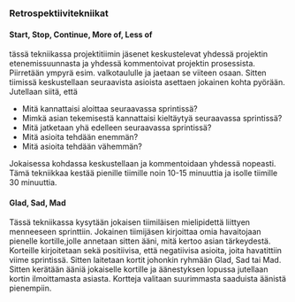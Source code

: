 ### Retrospektiivitekniikat

#### Start, Stop, Continue, More of, Less of

tässä tekniikassa projektitiimin jäsenet keskustelevat yhdessä projektin etenemissuunnasta ja yhdessä
kommentoivat projektin prosessista. Piirretään ympyrä esim. valkotaululle ja jaetaan se viiteen osaan.
Sitten tiimissä keskustellaan seuraavista asioista asettaen jokainen kohta pyörään.
Jutellaan siitä, että
 * Mitä kannattaisi aloittaa seuraavassa sprintissä?
 * Mimkä asian tekemisestä kannattaisi kieltäytyä seuraavassa sprintissä?
 * Mitä jatketaan yhä edelleen seuraavassa sprintissä?
 * Mitä asioita tehdään enemmän?
 * Mitä asioita tehdään vähemmän?

Jokaisessa kohdassa keskustellaan ja kommentoidaan yhdessä nopeasti. Tämä tekniikkaa kestää pienille tiimille
noin 10-15 minuuttia ja isolle tiimille 30 minuuttia.


#### Glad, Sad, Mad

Tässä tekniikassa kysytään jokaisen tiimiläisen mielipidettä liittyen menneeseen sprinttiin. 
Jokainen tiimijäsen kirjoittaa omia havaitojaan pienelle kortille,jolle annetaan sitten ääni,
mitä kertoo asian tärkeydestä. Korteille kirjoitetaan sekä positiivisa, että negatiivisa asioita,
joita havatittiin viime sprintissä. Sitten laitetaan kortit johonkin ryhmään Glad, Sad tai Mad.
Sitten kerätään ääniä jokaiselle kortille ja äänestyksen lopussa jutellaan kortin ilmoittamasta 
asiasta. Kortteja valitaan suurimmasta saaduista äänistä pienempiin.